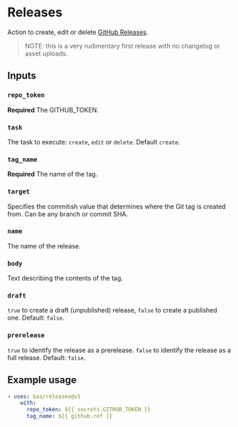 # Releases

Action to create, edit or delete [GitHub Releases](https://developer.github.com/v3/repos/releases/).

> NOTE: this is a very rudimentary first release with no changelog or asset uploads.

## Inputs 

### `repo_token`

**Required** The GITHUB_TOKEN.

### `task`

The task to execute: `create`, `edit` or `delete`. Default `create`.

### `tag_name`

**Required** The name of the tag.

### `target`

Specifies the commitish value that determines where the Git tag is created from. Can be any branch or commit SHA. 

### `name`

The name of the release.

### `body`

Text describing the contents of the tag.

### `draft`

`true` to create a draft (unpublished) release, `false` to create a published one. Default: `false`.

### `prerelease`

`true` to identify the release as a prerelease. `false` to identify the release as a full release. Default: `false`.

## Example usage

```yaml
- uses: bas/releases@v1
    with:
      repo_token: ${{ secrets.GITHUB_TOKEN }}
      tag_name: ${{ github.ref }}
```


